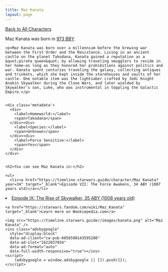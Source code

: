 ```yaml
---
title: Maz Kanata
layout: page
---
```

<a href="/character" class="smaller">Back to All Characters</a>

<div class="container">
  <div class="col-10">
    <p>
    Maz Kanata             was born in <a href="https://timeline.starwars.guide/character/Maz Kanata?year=-300" target="_blank">973 BBY</a>.
    </p>

    <p>Maz Kanata was born over a millennium before the brewing war between the First Order and the Resistance. Living in an ancient castle on the planet Takodana, Kanata gained a reputation as a &quot;pirate queen&quot; by allowing traveling smugglers to reside in her home—as long as they honored her prohibitions against politics and war. Kanata spent centuries traveling the galaxy, collecting antiques and trinkets, which she kept inside the storehouses and vaults of her castle. One notable item was the lightsaber crafted by Jedi Knight Anakin Skywalker during the Clone Wars, and later wielded by Skywalker's son, Luke, who was instrumental in toppling the Galactic Empire.</p>


    <div class='metadata'>
      <div>
        <label>Homeworld:</label>
        <span>Takodana</span>
      </div><div>
        <label>Species:</label>
        <span>Unknown</span>
      </div><div>
        <label>Force Sensitive:</label>
        <span>Yes</span>
      </div>
    </div>


    <h2>You can see Maz Kanata in:</h2>

    <ul>
      <li><a href="https://timeline.starwars.guide/character/Maz Kanata?year=34" target="_blank">Episode VII: The Force Awakens, 34 ABY (1007 years old)</a></li>
  <li><a href="https://timeline.starwars.guide/character/Maz Kanata?year=35" target="_blank">Episode IX: The Rise of Skywalker, 35 ABY (1008 years old)</a></li>
    </ul>

    <a href="https://starwars.fandom.com/wiki/Maz_Kanata" target="_blank">Learn more on Wookiepedia.com</a>
  </div>
  <div class="character_image col-2">
    
    <img src="https://timeline.starwars.guide//images/kanata.png" alt="Maz Kanata" />
    <ins class="adsbygoogle"
      style="display:block"
      data-ad-client="ca-pub-6056590143595280"
      data-ad-slot="1622037034"
      data-ad-format="auto"
      data-full-width-responsive="true"></ins>
    <script>
        (adsbygoogle = window.adsbygoogle || []).push({});
    </script>
  </div>
</div>
